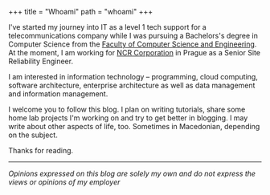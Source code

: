 +++
title = "Whoami"
path = "whoami"
+++

I've started my journey into IT as a level 1 tech support for a telecommunications company while I was pursuing a Bachelors's degree in Computer Science from the [Faculty of Computer Science and Engineering](https://www.finki.ukim.mk/en). At the moment, I am working for [NCR Corporation](https://www.ncr.com) in Prague as a Senior Site Reliability Engineer.

I am interested in information technology – programming, cloud computing, software architecture, enterprise architecture as well as data management and information management.

I welcome you to follow this blog. I plan on writing tutorials, share some home lab projects I'm working on and try to get better in blogging. I may write about other aspects of life, too. Sometimes in Macedonian, depending on the subject.

Thanks for reading.

---

_Opinions expressed on this blog are solely my own and do not express the views or opinions of my employer_